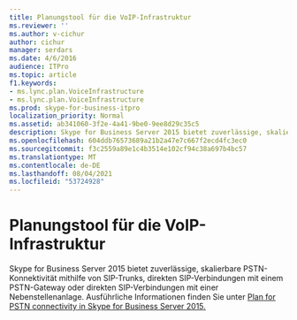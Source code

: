 ```yaml
---
title: Planungstool für die VoIP-Infrastruktur
ms.reviewer: ''
ms.author: v-cichur
author: cichur
manager: serdars
ms.date: 4/6/2016
audience: ITPro
ms.topic: article
f1.keywords:
- ms.lync.plan.VoiceInfrastructure
- ms.lync.plan.VoiceInfrastructure
ms.prod: skype-for-business-itpro
localization_priority: Normal
ms.assetid: ab341060-3f2e-4a41-9be0-9ee8d29c35c5
description: Skype for Business Server 2015 bietet zuverlässige, skalierbare PSTN-Konnektivität mithilfe von SIP-Trunks, direkten SIP-Verbindungen mit einem PSTN-Gateway oder direkten SIP-Verbindungen mit einer Nebenstellenanlage. Weitere Informationen finden Sie unter Plan for PSTN connectivity in Skype for Business Server 2015.
ms.openlocfilehash: 604ddb76573689a21b2a47e7c667f2ecd4fc3ec0
ms.sourcegitcommit: f3c2559a89e1c4b3514e102cf94c38a697b4bc57
ms.translationtype: MT
ms.contentlocale: de-DE
ms.lasthandoff: 08/04/2021
ms.locfileid: "53724928"
---
```

# <a name="voice-infrastructure-planning-tool"></a>Planungstool für die VoIP-Infrastruktur
 
Skype for Business Server 2015 bietet zuverlässige, skalierbare PSTN-Konnektivität mithilfe von SIP-Trunks, direkten SIP-Verbindungen mit einem PSTN-Gateway oder direkten SIP-Verbindungen mit einer Nebenstellenanlage. Ausführliche Informationen finden Sie unter [Plan for PSTN connectivity in Skype for Business Server 2015.](../../plan-your-deployment/enterprise-voice-solution/pstn-connectivity-0.md)
  
